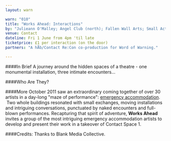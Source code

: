 ```yaml
---
layout: warn

warn: "010"
title: "Works Ahead: Interactions"
by: "Julieann O'Malley; Angel Club (north); Fallen Wall Arts; Small Acts"
venue: Contact
dateline: Fri 1 June from 4pm 'til late
ticketprice: £1 per interaction (on the door)
partners: "A hÅb/Contact Re:Con co-production for Word of Warning."

---
```


####In Brief
A journey around the hidden spaces of a theatre - one monumental installation, three intimate encounters... 

####Who Are They?


####More
October 2011 saw an extraordinary coming together of over 30 artists in a day-long "maze of performance": [emergency accommodation](http://emergencymcr.org/).  Two whole buildings resonated with small exchanges, moving installations and intriguing conversations, punctuated by naked encounters and full-blown performances. Recapturing that spirit of adventure, **Works Ahead** invites a group of the most intriguing emergency accommodation artists to develop and present their work in a takeover of Contact Space 1. 

 
####Credits: 
Thanks to Blank Media Collective. 
